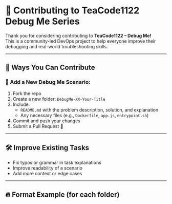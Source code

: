 # 🤝 Contributing to TeaCode1122 Debug Me Series

Thank you for considering contributing to **TeaCode1122 – Debug Me!**  
This is a community-led DevOps project to help everyone improve their debugging and real-world troubleshooting skills.

---

## 🧩 Ways You Can Contribute

### 📁 Add a New Debug Me Scenario:
1. Fork the repo
2. Create a new folder: `DebugMe-XX-Your-Title`
3. Include:
   - `README.md` with the problem description, solution, and explanation
   - Any necessary files (e.g., `Dockerfile`, `app.js`, `entrypoint.sh`)
4. Commit and push your changes
5. Submit a Pull Request 🚀

---

## 🛠️ Improve Existing Tasks
- Fix typos or grammar in task explanations
- Improve readability of a scenario
- Add more context or edge cases

---

## 🔥 Format Example (for each folder)
